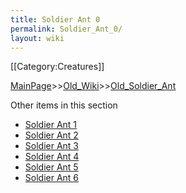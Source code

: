 ```yaml
---
title: Soldier Ant 0
permalink: Soldier_Ant_0/
layout: wiki
---
```

[[Category:Creatures]]

[MainPage](/keeperrl_wiki/ "wikilink")>>[Old_Wiki](/keeperrl_wiki/Old_Wiki "wikilink")>>[Old_Soldier_Ant](/keeperrl_wiki/Old_Soldier_Ant "wikilink")

Other items in this section
-    [Soldier Ant 1](/keeperrl_wiki/Soldier_Ant_1 "wikilink")
-    [Soldier Ant 2](/keeperrl_wiki/Soldier_Ant_2 "wikilink")
-    [Soldier Ant 3](/keeperrl_wiki/Soldier_Ant_3 "wikilink")
-    [Soldier Ant 4](/keeperrl_wiki/Soldier_Ant_4 "wikilink")
-    [Soldier Ant 5](/keeperrl_wiki/Soldier_Ant_5 "wikilink")
-    [Soldier Ant 6](/keeperrl_wiki/Soldier_Ant_6 "wikilink")
